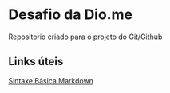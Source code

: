 # Desafio da Dio.me
Repositorio criado para o projeto do Git/Github

## Links úteis
[Sintaxe Básica Markdown](https://www.markdownguide.org/basic-syntax/)
